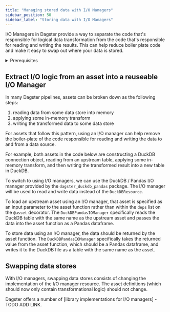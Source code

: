 ```yaml
---
title: "Managing stored data with I/O Managers"
sidebar_position: 50
sidebar_label: "Storing data with I/O Managers"
---
```


I/O Managers in Dagster provide a way to separate the code that's responsible for logical data transformation from the code that's responsible for reading and writing the results.  This can help reduce boiler plate code and make it easy to swap out where your data is stored.

<details>
<summary>Prerequisites</summary>

- Familiarity with [Assets](/concepts/assets)
- Familiarity with [Resources](/concepts/resources)
</details>

## Extract I/O logic from an asset into a reuseable I/O Manager

In many Dagster pipelines, assets can be broken down as the following steps:
1. reading data from some data store into memory
2. applying some in-memory transform
3. writing the transformed data to some data store

For assets that follow this pattern, using an I/O manager can help remove the boiler-plate of the code responsible for reading and writing the data to and from a data source.

For example, both assets in the code below are constructing a DuckDB connection object, reading from an upstream table, applying some in-memory transform, and then writing the transformed result into a new table in DuckDB.

<CodeExample filePath="guides/external-systems/assets-without-io-managers.py" language="python" title="Assets without I/O managers" />

To switch to using I/O managers, we can use the DuckDB / Pandas I/O manager provided by the  `dagster_duckdb_pandas` package.  The I/O manager will be used to read and write data instead of the `DuckDBResource`.

To load an upstream asset using an I/O manager, that asset is specified as an input parameter to the asset function rather than within the `deps` list on the `@asset` decorator.  The `DuckDBPandasIOManager` specifically reads the DuckDB table with the same name as the upstream asset and passes the data into the asset function as a Pandas dataframe. 

To store data using an I/O manager, the data should be returned by the asset function.  The `DuckDBPandasIOManager` specifically takes the returned value from the asset function, which should be a Pandas dataframe, and writes it to the DuckDB file as a table with the same name as the asset.

<CodeExample filePath="guides/external-systems/assets-with-io-managers.py" language="python" title="Asset with I/O managers" />


## Swapping data stores

With I/O managers, swapping data stores consists of changing the implementation of the I/O manager resource.  The asset definitions (which should now only contain transformational logic) should not change.

<CodeExample filePath="guides/external-systems/assets-with-snowflake-io-manager.py" language="python" title="Asset with Snowflake I/O manager" />

Dagster offers a number of [library implementations for I/O managers] - TODO ADD LINK.


